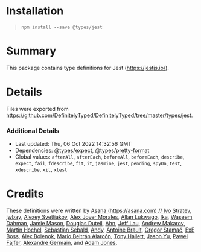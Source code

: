 # Installation
> `npm install --save @types/jest`

# Summary
This package contains type definitions for Jest (https://jestjs.io/).

# Details
Files were exported from https://github.com/DefinitelyTyped/DefinitelyTyped/tree/master/types/jest.

### Additional Details
 * Last updated: Thu, 06 Oct 2022 14:32:56 GMT
 * Dependencies: [@types/expect](https://npmjs.com/package/@types/expect), [@types/pretty-format](https://npmjs.com/package/@types/pretty-format)
 * Global values: `afterAll`, `afterEach`, `beforeAll`, `beforeEach`, `describe`, `expect`, `fail`, `fdescribe`, `fit`, `it`, `jasmine`, `jest`, `pending`, `spyOn`, `test`, `xdescribe`, `xit`, `xtest`

# Credits
These definitions were written by [Asana (https://asana.com)
//                 Ivo Stratev](https://github.com/NoHomey), [jwbay](https://github.com/jwbay), [Alexey Svetliakov](https://github.com/asvetliakov), [Alex Jover Morales](https://github.com/alexjoverm), [Allan Lukwago](https://github.com/epicallan), [Ika](https://github.com/ikatyang), [Waseem Dahman](https://github.com/wsmd), [Jamie Mason](https://github.com/JamieMason), [Douglas Duteil](https://github.com/douglasduteil), [Ahn](https://github.com/ahnpnl), [Jeff Lau](https://github.com/UselessPickles), [Andrew Makarov](https://github.com/r3nya), [Martin Hochel](https://github.com/hotell), [Sebastian Sebald](https://github.com/sebald), [Andy](https://github.com/andys8), [Antoine Brault](https://github.com/antoinebrault), [Gregor Stamać](https://github.com/gstamac), [ExE Boss](https://github.com/ExE-Boss), [Alex Bolenok](https://github.com/quassnoi), [Mario Beltrán Alarcón](https://github.com/Belco90), [Tony Hallett](https://github.com/tonyhallett), [Jason Yu](https://github.com/ycmjason), [Pawel Fajfer](https://github.com/pawfa), [Alexandre Germain](https://github.com/gerkindev), and [Adam Jones](https://github.com/domdomegg).
